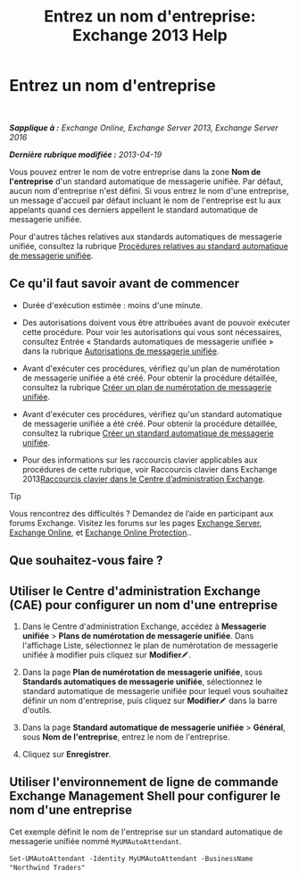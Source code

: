 ﻿---
title: "Entrez un nom d'entreprise: Exchange 2013 Help"
TOCTitle: Entrez un nom d'entreprise
ms:assetid: a0e7cb24-0f55-442d-8ae2-21b177940b78
ms:mtpsurl: https://technet.microsoft.com/fr-fr/library/Ee423549(v=EXCHG.150)
ms:contentKeyID: 50555459
ms.date: 05/23/2018
mtps_version: v=EXCHG.150
ms.translationtype: MT
---

# Entrez un nom d'entreprise

 

_**Sapplique à :** Exchange Online, Exchange Server 2013, Exchange Server 2016_

_**Dernière rubrique modifiée :** 2013-04-19_

Vous pouvez entrer le nom de votre entreprise dans la zone **Nom de l'entreprise** d'un standard automatique de messagerie unifiée. Par défaut, aucun nom d'entreprise n'est défini. Si vous entrez le nom d'une entreprise, un message d'accueil par défaut incluant le nom de l'entreprise est lu aux appelants quand ces derniers appellent le standard automatique de messagerie unifiée.

Pour d'autres tâches relatives aux standards automatiques de messagerie unifiée, consultez la rubrique [Procédures relatives au standard automatique de messagerie unifiée](um-auto-attendant-procedures-exchange-2013-help.md).

## Ce qu'il faut savoir avant de commencer

  - Durée d'exécution estimée : moins d'une minute.

  - Des autorisations doivent vous être attribuées avant de pouvoir exécuter cette procédure. Pour voir les autorisations qui vous sont nécessaires, consultez Entrée « Standards automatiques de messagerie unifiée » dans la rubrique [Autorisations de messagerie unifiée](unified-messaging-permissions-exchange-2013-help.md).

  - Avant d'exécuter ces procédures, vérifiez qu'un plan de numérotation de messagerie unifiée a été créé. Pour obtenir la procédure détaillée, consultez la rubrique [Créer un plan de numérotation de messagerie unifiée](create-a-um-dial-plan-exchange-2013-help.md).

  - Avant d'exécuter ces procédures, vérifiez qu'un standard automatique de messagerie unifiée a été créé. Pour obtenir la procédure détaillée, consultez la rubrique [Créer un standard automatique de messagerie unifiée](create-a-um-auto-attendant-exchange-2013-help.md).

  - Pour des informations sur les raccourcis clavier applicables aux procédures de cette rubrique, voir Raccourcis clavier dans Exchange 2013[Raccourcis clavier dans le Centre d’administration Exchange](keyboard-shortcuts-in-the-exchange-admin-center-exchange-online-protection-help.md).

> [!TIP]
> Vous rencontrez des difficultés ? Demandez de l’aide en participant aux forums Exchange. Visitez les forums sur les pages <a href="https://go.microsoft.com/fwlink/p/?linkid=60612">Exchange Server</a>, <a href="https://go.microsoft.com/fwlink/p/?linkid=267542">Exchange Online</a>, et <a href="https://go.microsoft.com/fwlink/p/?linkid=285351">Exchange Online Protection</a>..


## Que souhaitez-vous faire ?

## Utiliser le Centre d'administration Exchange (CAE) pour configurer un nom d'une entreprise

1.  Dans le Centre d'administration Exchange, accédez à **Messagerie unifiée** \> **Plans de numérotation de messagerie unifiée**. Dans l'affichage Liste, sélectionnez le plan de numérotation de messagerie unifiée à modifier puis cliquez sur **Modifier**![Icône Modifier](images/Bb124582.6f53ccb2-1f13-4c02-bea0-30690e6ea71d(EXCHG.150).gif "Icône Modifier").

2.  Dans la page **Plan de numérotation de messagerie unifiée**, sous **Standards automatiques de messagerie unifiée**, sélectionnez le standard automatique de messagerie unifiée pour lequel vous souhaitez définir un nom d'entreprise, puis cliquez sur **Modifier**![Icône Modifier](images/Bb124582.6f53ccb2-1f13-4c02-bea0-30690e6ea71d(EXCHG.150).gif "Icône Modifier") dans la barre d'outils.

3.  Dans la page **Standard automatique de messagerie unifiée** \> **Général**, sous **Nom de l'entreprise**, entrez le nom de l'entreprise.

4.  Cliquez sur **Enregistrer**.

## Utiliser l'environnement de ligne de commande Exchange Management Shell pour configurer le nom d'une entreprise

Cet exemple définit le nom de l'entreprise sur un standard automatique de messagerie unifiée nommé `MyUMAutoAttendant`.

    Set-UMAutoAttendant -Identity MyUMAutoAttendant -BusinessName "Northwind Traders"

